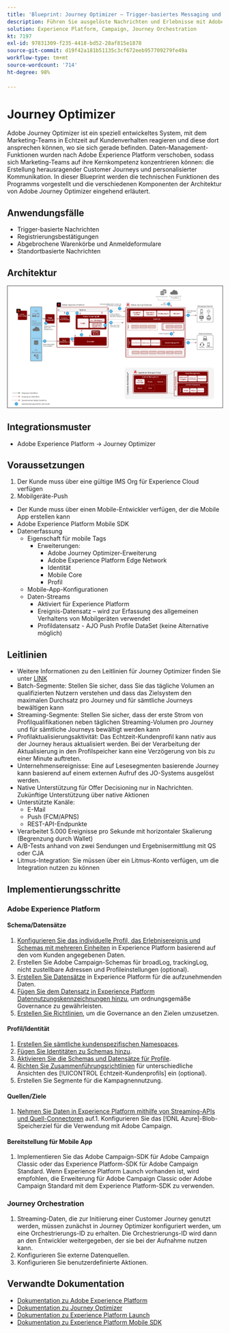 ```yaml
---
title: 'Blueprint: Journey Optimizer – Trigger-basiertes Messaging und Adobe Experience Platform'
description: Führen Sie ausgelöste Nachrichten und Erlebnisse mit Adobe Experience Platform als Zentrale für gestreamte Daten, Kundenprofile und Segmentierung aus.
solution: Experience Platform, Campaign, Journey Orchestration
kt: 7197
exl-id: 97831309-f235-4418-bd52-28af815e1878
source-git-commit: d19f42a181b51135c3cf672eeb957709279fe49a
workflow-type: tm+mt
source-wordcount: '714'
ht-degree: 98%

---
```


# Journey Optimizer

Adobe Journey Optimizer ist ein speziell entwickeltes System, mit dem Marketing-Teams in Echtzeit auf Kundenverhalten reagieren und diese dort ansprechen können, wo sie sich gerade befinden. Daten-Management-Funktionen wurden nach Adobe Experience Platform verschoben, sodass sich Marketing-Teams auf ihre Kernkompetenz konzentrieren können: die Erstellung herausragender Customer Journeys und personalisierter Kommunikation.  In dieser Blueprint werden die technischen Funktionen des Programms vorgestellt und die verschiedenen Komponenten der Architektur von Adobe Journey Optimizer eingehend erläutert.

## Anwendungsfälle

* Trigger-basierte Nachrichten
* Registrierungsbestätigungen
* Abgebrochene Warenkörbe und Anmeldeformulare
* Standortbasierte Nachrichten

## Architektur

<img src="assets/journey-optimizer.png" alt="Referenzarchitektur für Blueprint „Trigger-basiertes Messaging und Adobe Experience Platform“" style="border:1px solid #4a4a4a" />

## Integrationsmuster

* Adobe Experience Platform -> Journey Optimizer

## Voraussetzungen

1. Der Kunde muss über eine gültige IMS Org für Experience Cloud verfügen
1. Mobilgeräte-Push

* Der Kunde muss über einen Mobile-Entwickler verfügen, der die Mobile App erstellen kann
* Adobe Experience Platform Mobile SDK
* Datenerfassung
   * Eigenschaft für mobile Tags
      * Erweiterungen:
         * Adobe Journey Optimizer-Erweiterung
         * Adobe Experience Platform Edge Network
         * Identität
         * Mobile Core
         * Profil
   * Mobile-App-Konfigurationen
   * Daten-Streams
      * Aktiviert für Experience Platform
      * Ereignis-Datensatz – wird zur Erfassung des allgemeinen Verhaltens von Mobilgeräten verwendet
      * Profildatensatz - AJO Push Profile DataSet (keine Alternative möglich)

## Leitlinien

* Weitere Informationen zu den Leitlinien für Journey Optimizer finden Sie unter [LINK](https://experienceleague.adobe.com/docs/journeys/using/starting-with-journeys/limitations.html?lang=de)
* Batch-Segmente: Stellen Sie sicher, dass Sie das tägliche Volumen an qualifizierten Nutzern verstehen und dass das Zielsystem den maximalen Durchsatz pro Journey und für sämtliche Journeys bewältigen kann
* Streaming-Segmente: Stellen Sie sicher, dass der erste Strom von Profilqualifikationen neben täglichen Streaming-Volumen pro Journey und für sämtliche Journeys bewältigt werden kann
* Profilaktualisierungsaktivität: Das Echtzeit-Kundenprofil kann nativ aus der Journey heraus aktualisiert werden.  Bei der Verarbeitung der Aktualisierung in den Profilspeicher kann eine Verzögerung von bis zu einer Minute auftreten.
* Unternehmensereignisse: Eine auf Lesesegmenten basierende Journey kann basierend auf einem externen Aufruf des JO-Systems ausgelöst werden.
* Native Unterstützung für Offer Decisioning nur in Nachrichten. Zukünftige Unterstützung über native Aktionen
* Unterstützte Kanäle:
   * E-Mail
   * Push (FCM/APNS)
   * REST-API-Endpunkte
* Verarbeitet 5.000 Ereignisse pro Sekunde mit horizontaler Skalierung (Begrenzung durch Wallet)
* A/B-Tests anhand von zwei Sendungen und Ergebnisermittlung mit QS oder CJA
* Litmus-Integration: Sie müssen über ein Litmus-Konto verfügen, um die Integration nutzen zu können

## Implementierungsschritte

### Adobe Experience Platform

#### Schema/Datensätze

1. [Konfigurieren Sie das individuelle Profil, das Erlebnisereignis und Schemas mit mehreren Einheiten](https://experienceleague.adobe.com/?recommended=ExperiencePlatform-D-1-2021.1.xdm) in Experience Platform basierend auf den vom Kunden angegebenen Daten.
1. Erstellen Sie Adobe Campaign-Schemas für broadLog, trackingLog, nicht zustellbare Adressen und Profileinstellungen (optional).
1. [Erstellen Sie Datensätze](https://experienceleague.adobe.com/docs/platform-learn/tutorials/data-ingestion/create-datasets-and-ingest-data.html?lang=de) in Experience Platform für die aufzunehmenden Daten.
1. [Fügen Sie dem Datensatz in Experience Platform Datennutzungskennzeichnungen hinzu](https://experienceleague.adobe.com/docs/platform-learn/tutorials/data-governance/classify-data-using-governance-labels.html?lang=de), um ordnungsgemäße Governance zu gewährleisten.
1. [Erstellen Sie Richtlinien](https://experienceleague.adobe.com/docs/platform-learn/tutorials/data-governance/create-data-usage-policies.html?lang=de), um die Governance an den Zielen umzusetzen.

#### Profil/Identität

1. [Erstellen Sie sämtliche kundenspezifischen Namespaces](https://experienceleague.adobe.com/docs/platform-learn/tutorials/identities/label-ingest-and-verify-identity-data.html?lang=de).
1. [Fügen Sie Identitäten zu Schemas hinzu](https://experienceleague.adobe.com/docs/platform-learn/tutorials/identities/label-ingest-and-verify-identity-data.html).
1. [Aktivieren Sie die Schemas und Datensätze für Profile](https://experienceleague.adobe.com/docs/platform-learn/tutorials/profiles/bring-data-into-the-real-time-customer-profile.html?lang=de).
1. [Richten Sie Zusammenführungsrichtlinien](https://experienceleague.adobe.com/docs/platform-learn/tutorials/profiles/create-merge-policies.html?lang=de) für unterschiedliche Ansichten des [!UICONTROL Echtzeit-Kundenprofils] ein (optional).
1. Erstellen Sie Segmente für die Kampagnennutzung.

#### Quellen/Ziele

1. [Nehmen Sie Daten in Experience Platform mithilfe von Streaming-APIs und Quell-Connectoren](https://experienceleague.adobe.com/?recommended=ExperiencePlatform-D-1-2020.1.dataingestion&amp;lang=de) auf.1. Konfigurieren Sie das [!DNL Azure]-Blob-Speicherziel für die Verwendung mit Adobe Campaign.

#### Bereitstellung für Mobile App

1. Implementieren Sie das Adobe Campaign-SDK für Adobe Campaign Classic oder das Experience Platform-SDK für Adobe Campaign Standard. Wenn Experience Platform Launch vorhanden ist, wird empfohlen, die Erweiterung für Adobe Campaign Classic oder Adobe Campaign Standard mit dem Experience Platform-SDK zu verwenden.


### Journey Orchestration

1. Streaming-Daten, die zur Initiierung einer Customer Journey genutzt werden, müssen zunächst in Journey Optimizer konfiguriert werden, um eine Orchestrierungs-ID zu erhalten. Die Orchestrierungs-ID wird dann an den Entwickler weitergegeben, der sie bei der Aufnahme nutzen kann.
1. Konfigurieren Sie externe Datenquellen.
1. Konfigurieren Sie benutzerdefinierte Aktionen.

## Verwandte Dokumentation

* [Dokumentation zu Adobe Experience Platform](https://experienceleague.adobe.com/docs/experience-platform.html?lang=de)
* [Dokumentation zu Journey Optimizer](https://experienceleague.adobe.com/docs/journey-optimizer/using/ajo-home.html?lang=en)
* [Dokumentation zu Experience Platform Launch](https://experienceleague.adobe.com/docs/launch.html?lang=de)
* [Dokumentation zu Experience Platform Mobile SDK](https://experienceleague.adobe.com/docs/mobile.html?lang=de)
